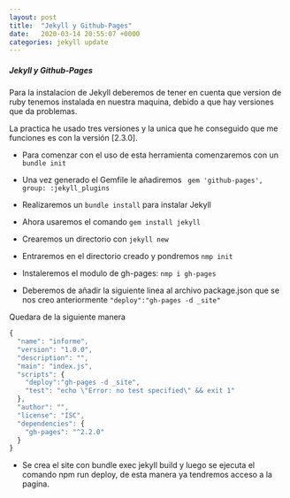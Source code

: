 ```yaml
---
layout: post
title:  "Jekyll y Github-Pages"
date:   2020-03-14 20:55:07 +0000
categories: jekyll update
---
```

##### Jekyll y Github-Pages

Para la instalacion de Jekyll deberemos de tener en cuenta que version de ruby tenemos instalada en nuestra maquina, debido a que hay versiones que da problemas.

La practica he usado tres versiones y la unica que he conseguido que me funciones es con la versión [2.3.0].

- Para comenzar con el uso de esta herramienta comenzaremos con un `bundle init`

- Una vez generado el Gemfile le añadiremos ` gem 'github-pages', group: :jekyll_plugins`

- Realizaremos un `bundle install` para instalar Jekyll

- Ahora usaremos el comando `gem install jekyll`

- Crearemos un directorio con `jekyll new`

- Entraremos en el directorio creado y pondremos `nmp init`

- Instaleremos el modulo de gh-pages: `nmp i gh-pages`

- Deberemos de añadir la siguiente linea al archivo package.json que se nos creo anteriormente `"deploy":"gh-pages -d _site"`

Quedara de la siguiente manera

```Javascript
{
  "name": "informe",
  "version": "1.0.0",
  "description": "",
  "main": "index.js",
  "scripts": {
    "deploy":"gh-pages -d _site",
    "test": "echo \"Error: no test specified\" && exit 1"
  },
  "author": "",
  "license": "ISC",
  "dependencies": {
    "gh-pages": "^2.2.0"
  }
}
```

- Se crea el site con bundle exec jekyll build y luego se ejecuta el comando npm run deploy, de esta manera ya tendremos acceso a la pagina.

